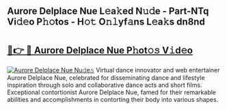## Aurore Delplace Nue L𝚎a𝚔ed N𝚞𝚍e - Part-NTq Vi𝚍𝚎o P𝚑𝚘tos - H𝚘𝚝 O𝚗𝚕yf𝚊ns L𝚎a𝚔s dn8nd

# <h2><a href="http://kfa8d6u.oniu.top/?m=Aurore+Delplace+Nue">🔗👉 🔴 Aurore Delplace Nue P𝚑ot𝚘𝚜 V𝚒d𝚎o</a></h2>

[![Aurore Delplace Nue Nu𝚍e𝚜](https://i.imgur.com/0qMVB7G.gif)](http://kfa8d6u.oniu.top/?m=Aurore+Delplace+Nue)
Virtual dance innovator and web entertainer Aurore Delplace Nue, celebrated for disseminating dance and lifestyle inspiration through solo and collaborative dance acts and short films. Exceptional contortionist Aurore Delplace Nue, famed for their remarkable abilities and accomplishments in contorting their body into various shapes.  

